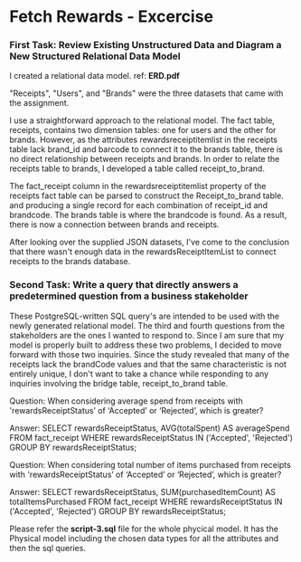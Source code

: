 # Fetch Rewards - Excercise

### First Task: Review Existing Unstructured Data and Diagram a New Structured Relational Data Model

I created a relational data model. ref: **ERD.pdf**

"Receipts", "Users", and "Brands" were the three datasets that came with the assignment.

I use a straightforward approach to the relational model. The fact table, receipts, contains two dimension tables: one for users and the other for brands. However, as the attributes rewardsreceiptitemlist in the receipts table lack brand_id and barcode to connect it to the brands table, there is no direct relationship between receipts and brands. In order to relate the receipts table to brands, I developed a table called receipt_to_brand. 

The fact_receipt column in the rewardsreceiptitemlist property of the receipts fact table can be parsed to construct the Receipt_to_brand table. and producing a single record for each combination of receipt_id and brandcode. The brands table is where the brandcode is found. As a result, there is now a connection between brands and receipts.

After looking over the supplied JSON datasets, I've come to the conclusion that there wasn't enough data in the rewardsReceiptItemList to connect receipts to the brands database.

### Second Task: Write a query that directly answers a predetermined question from a business stakeholder

These PostgreSQL-written SQL query's are intended to be used with the newly generated relational model. The third and fourth questions from the stakeholders are the ones I wanted to respond to. Since I am sure that my model is properly built to address these two problems, I decided to move forward with those two inquiries. Since the study revealed that many of the receipts lack the brandCode values and that the same characteristic is not entirely unique, I don't want to take a chance while responding to any inquiries involving the bridge table, receipt_to_brand table. 

Question: When considering average spend from receipts with 'rewardsReceiptStatus’ of ‘Accepted’ or ‘Rejected’, which is greater?

Answer: 
SELECT rewardsReceiptStatus, AVG(totalSpent) AS averageSpend
FROM fact_receipt
WHERE rewardsReceiptStatus IN ('Accepted', 'Rejected')
GROUP BY rewardsReceiptStatus;


Question: When considering total number of items purchased from receipts with 'rewardsReceiptStatus’ of ‘Accepted’ or ‘Rejected’, which is greater?

Answer: SELECT rewardsReceiptStatus, SUM(purchasedItemCount) AS totalItemsPurchased
FROM fact_receipt
WHERE rewardsReceiptStatus IN ('Accepted', 'Rejected')
GROUP BY rewardsReceiptStatus;

Please refer the **script-3.sql** file for the whole phycical model. It has the Physical model including the chosen data types for all the attributes and then the sql queries.






